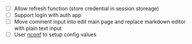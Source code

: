 - [ ] Allow refresh function (store credential in session storeage)
- [ ] Support login with auth app
- [ ] Move comment input into edit main page and replace markdown editor with plain text input
- [ ] User [nconf](https://github.com/indexzero/nconf) to setup config values